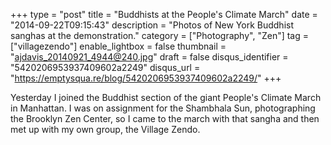 +++
type = "post"
title = "Buddhists at the People's Climate March"
date = "2014-09-22T09:15:43"
description = "Photos of New York Buddhist sanghas at the demonstration."
category = ["Photography", "Zen"]
tag = ["villagezendo"]
enable_lightbox = false
thumbnail = "ajdavis_20140921_4944@240.jpg"
draft = false
disqus_identifier = "5420206953937409602a2249"
disqus_url = "https://emptysqua.re/blog/5420206953937409602a2249/"
+++

<p>Yesterday I joined the Buddhist section of the giant People's Climate March in Manhattan. I was on assignment for the Shambhala Sun, photographing the Brooklyn Zen Center, so I came to the march with that sangha and then met up with my own group, the Village Zendo.</p>
